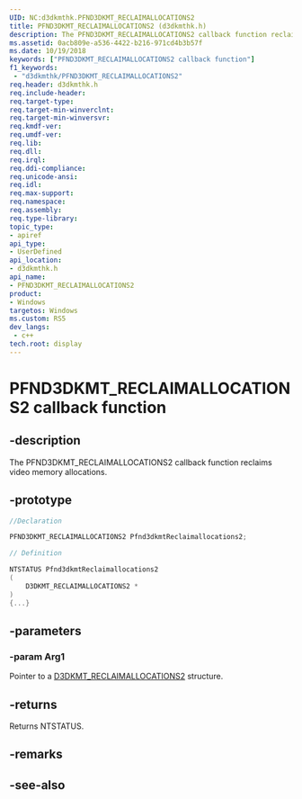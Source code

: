```yaml
---
UID: NC:d3dkmthk.PFND3DKMT_RECLAIMALLOCATIONS2
title: PFND3DKMT_RECLAIMALLOCATIONS2 (d3dkmthk.h)
description: The PFND3DKMT_RECLAIMALLOCATIONS2 callback function reclaims video memory allocations.
ms.assetid: 0acb809e-a536-4422-b216-971cd4b3b57f
ms.date: 10/19/2018
keywords: ["PFND3DKMT_RECLAIMALLOCATIONS2 callback function"]
f1_keywords:
 - "d3dkmthk/PFND3DKMT_RECLAIMALLOCATIONS2"
req.header: d3dkmthk.h
req.include-header:
req.target-type:
req.target-min-winverclnt:
req.target-min-winversvr:
req.kmdf-ver:
req.umdf-ver:
req.lib:
req.dll:
req.irql: 
req.ddi-compliance:
req.unicode-ansi:
req.idl:
req.max-support:
req.namespace:
req.assembly:
req.type-library: 
topic_type: 
- apiref
api_type: 
- UserDefined
api_location: 
- d3dkmthk.h
api_name: 
- PFND3DKMT_RECLAIMALLOCATIONS2
product:
- Windows
targetos: Windows
ms.custom: RS5
dev_langs:
 - c++
tech.root: display
---
```


# PFND3DKMT_RECLAIMALLOCATIONS2 callback function

## -description

The PFND3DKMT_RECLAIMALLOCATIONS2 callback function reclaims video memory allocations. 

## -prototype

```cpp
//Declaration

PFND3DKMT_RECLAIMALLOCATIONS2 Pfnd3dkmtReclaimallocations2; 

// Definition

NTSTATUS Pfnd3dkmtReclaimallocations2 
(
	D3DKMT_RECLAIMALLOCATIONS2 *
)
{...}

```

## -parameters

### -param Arg1

Pointer to a [D3DKMT_RECLAIMALLOCATIONS2](ns-d3dkmthk-_d3dkmt_reclaimallocations2.md) structure.

## -returns

Returns NTSTATUS.


## -remarks




## -see-also
